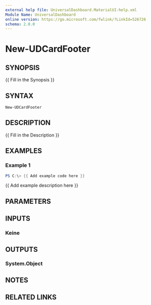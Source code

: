 ```yaml
---
external help file: UniversalDashboard.MaterialUI-help.xml
Module Name: UniversalDashboard
online version: https://go.microsoft.com/fwlink/?LinkId=526726
schema: 2.0.0
---
```


# New-UDCardFooter

## SYNOPSIS
{{ Fill in the Synopsis }}

## SYNTAX

```
New-UDCardFooter
```

## DESCRIPTION
{{ Fill in the Description }}

## EXAMPLES

### Example 1
```powershell
PS C:\> {{ Add example code here }}
```

{{ Add example description here }}

## PARAMETERS

## INPUTS

### Keine

## OUTPUTS

### System.Object
## NOTES

## RELATED LINKS
